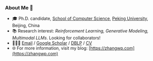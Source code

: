 ### About Me 🙌 

- 🎓 Ph.D. candidate, [School of Computer Science](https://cs.pku.edu.cn/), [Peking University](https://www.pku.edu.cn/), Beijing, China
- 📚 Research interest: *Reinforcement Learning, Generative Modeling, Multimodal LLMs*. Looking for collaborators!
- 🧑🏻‍💻 [Email](mailto:wpzhang@stu.pku.edu.cn) / [Google Scholar](https://scholar.google.com/citations?user=_IKNf9EAAAAJ) / [DBLP](https://dblp.org/pid/73/10693-2.html) / [CV](https://zhangwp.com/files/CV/ZWP_CV.pdf)
- 🌐 For more information, visit my blog: [https://zhangwp.com](https://zhangwp.com)
